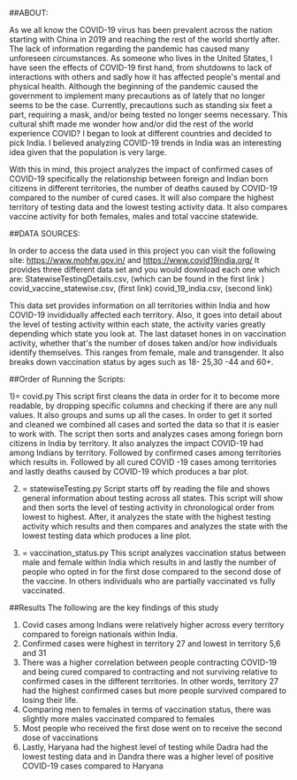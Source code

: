 ##ABOUT: 


As we all know the COVID-19 virus has been prevalent across the nation starting with China in 2019 and reaching the rest of the world shortly after. The lack of information regarding the pandemic has caused many unforeseen circumstances. As someone who lives in the United States, I have seen the effects of COVID-19 first hand, from shutdowns to lack of interactions with others and sadly how it has affected people's mental and physical health. Although the beginning of the pandemic caused the government to implement many precautions as of lately that no longer seems to be the case. Currently, precautions such as standing six feet a part, requiring a mask, and/or being tested no longer seems necessary. This cultural shift made me wonder how and/or did the rest of the world experience COVID? I began to look at different countries and decided to pick India. I believed analyzing COVID-19 trends in India was an interesting idea given that the population is very large. 


With this in mind, this project analyzes the impact of  confirmed cases of COVID-19 specifically the relationship between foreign and Indian born citizens in different territories, the number of deaths caused by COVID-19 compared to the number of cured cases. It will also compare the highest territory of testing data and the lowest testing activity data. It also compares vaccine activity for both females, males and total vaccine statewide.


##DATA SOURCES: 

In order to access the data used in this project you can visit the following site: https://www.mohfw.gov.in/ and https://www.covid19india.org/
It provides three different data set and you would download each one which are: 
StatewiseTestingDetails.csv, (which can be found in the first link )
covid_vaccine_statewise.csv, (first link)
covid_19_india.csv, (second link) 

This data set provides information on all territories within India and how COVID-19 invididually affected each territory. Also, it goes into detail about the level of testing activity within each state, the activity varies greatly depending which state you look at. The last dataset hones in on vaccination activity, whether that's the number of doses taken and/or how individuals identify themselves. This ranges from female, male and transgender. It also breaks down vaccination status by ages such as 18- 25,30 -44 and 60+. 

##Order of Running the Scripts: 


1)= covid.py
This script first cleans the data in order for it to become more readable, by dropping specific columns and checking if there are any null values. It also groups and sums up all the cases. In order to get it sorted and cleaned we combined all cases and sorted the data so that it is easier to work with. The script then sorts and analyzes cases among foriegn born citizens in India by territory. It also analyzes the impact COVID-19 had among Indians by  territory. Followed by confirmed cases among territories which results in. Followed by all cured COVID -19 cases among territories and lastly deaths caused by COVID-19 which produces a bar plot.


2) = statewiseTesting.py 
Script starts off by reading the file and shows general information about testing across all states. This script will show and  then sorts the level of testing activity in chronological order from lowest to highest. After, it analyzes the state with the highest testing activity which results and then compares  and analyzes the state with the lowest testing data which produces a line plot.

 
3) = vaccination_status.py 
This script analyzes vaccination status between male and female within India which results in and lastly the number of people who opted in for the first dose compared to the second dose of the vaccine. In others individuals who are partially vaccinated vs fully vaccinated. 

##Results
The following are the key findings of this study 
1. Covid cases among Indians were relatively higher across every territory compared to foreign nationals within India. 
2. Confirmed cases were highest in territory 27 and lowest in territory 5,6 and 31 
3. There was a higher correlation between people contracting COVID-19 and being cured compared to contracting and not surviving relative to confirmed cases in the different territories. In other words, territory 27 had the highest confirmed cases but more people survived compared to losing their life. 
4. Comparing men to females in terms of vaccination status, there was slightly more males vaccinated compared to females 
5. Most people who received the first dose went on to receive the second dose of vaccinations 
6. Lastly, Haryana had the highest level of testing while Dadra had the lowest testing data and in Dandra there was a higher level of positive COVID-19 cases compared to Haryana 

